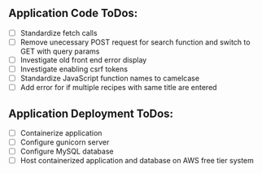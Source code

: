 ## Application Code ToDos:
- [ ] Standardize fetch calls
- [ ] Remove unecessary POST request for search function and switch to GET with query params
- [ ] Investigate old front end error display
- [ ] Investigate enabling csrf tokens
- [ ] Standardize JavaScript function names to camelcase
- [ ] Add error for if multiple recipes with same title are entered

## Application Deployment ToDos:
- [ ] Containerize application
- [ ] Configure gunicorn server
- [ ] Configure MySQL database
- [ ] Host containerized application and database on AWS free tier system
